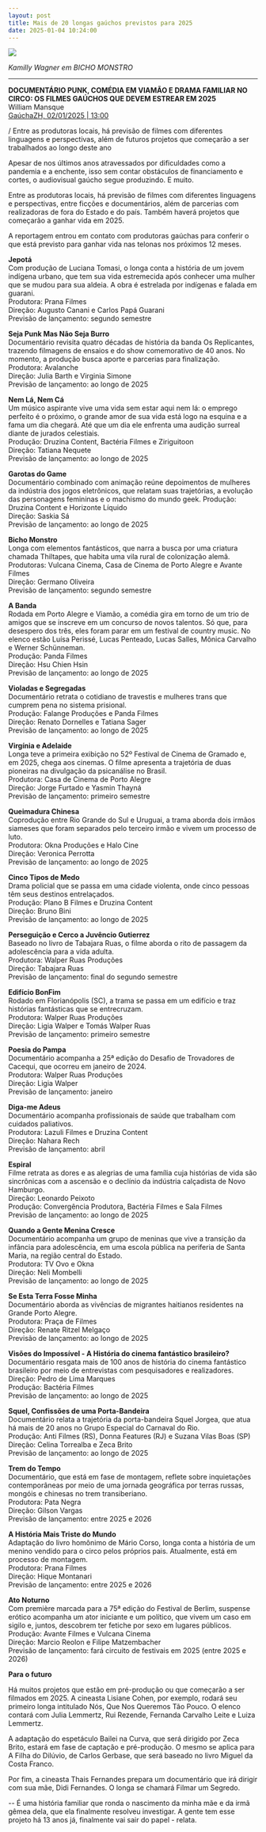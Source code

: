 ```yaml
---
layout: post
title: Mais de 20 longas gaúchos previstos para 2025
date: 2025-01-04 10:24:00
---
```

![](/uploads/bicho-mon-2.jpg)

*Kamilly Wagner em BICHO MONSTRO*

- - -

**DOCUMENTÁRIO PUNK, COMÉDIA EM VIAMÃO E DRAMA FAMILIAR NO CIRCO: OS FILMES GAÚCHOS QUE DEVEM ESTREAR EM 2025**\
William Mansque\
[GaúchaZH, 02/01/2025 | 13:00](https://gauchazh.clicrbs.com.br/cultura-e-lazer/cinema/noticia/2025/01/documentario-punk-comedia-em-viamao-e-drama-familiar-no-circo-os-filmes-gauchos-que-devem-estrear-em-2025-cm5d0fgvk00hy015wcpspsa5d.html)


/ Entre as produtoras locais, há previsão de filmes com diferentes linguagens e perspectivas, além de futuros projetos que começarão a ser trabalhados ao longo deste ano

Apesar de nos últimos anos atravessados por dificuldades como a pandemia e a enchente, isso sem contar obstáculos de financiamento e cortes, o audiovisual gaúcho segue produzindo. E muito.

Entre as produtoras locais, há previsão de filmes com diferentes linguagens e perspectivas, entre ficções e documentários, além de parcerias com realizadoras de fora do Estado e do país. Também haverá projetos que começarão a ganhar vida em 2025.

A reportagem entrou em contato com produtoras gaúchas para conferir o que está previsto para ganhar vida nas telonas nos próximos 12 meses.

**Jepotá**\
Com produção de Luciana Tomasi, o longa conta a história de um jovem indígena urbano, que tem sua vida estremecida após conhecer uma mulher que se mudou para sua aldeia. A obra é estrelada por indígenas e falada em guarani.\
Produtora: Prana Filmes\
Direção: Augusto Canani e Carlos Papá Guarani\
Previsão de lançamento: segundo semestre

**Seja Punk Mas Não Seja Burro**\
Documentário revisita quatro décadas de história da banda Os Replicantes, trazendo filmagens de ensaios e do show comemorativo de 40 anos. No momento, a produção busca aporte e parcerias para finalização.\
Produtora: Avalanche\
Direção: Julia Barth e Virginia Simone\
Previsão de lançamento: ao longo de 2025

**Nem Lá, Nem Cá**\
Um músico aspirante vive uma vida sem estar aqui nem lá: o emprego perfeito é o próximo, o grande amor de sua vida está logo na esquina e a fama um dia chegará. Até que um dia ele enfrenta uma audição surreal diante de jurados celestiais.\
Produção: Druzina Content, Bactéria Filmes e Ziriguitoon\
Direção: Tatiana Nequete\
Previsão de lançamento: ao longo de 2025

**Garotas do Game**\
Documentário combinado com animação reúne depoimentos de mulheres da indústria dos jogos eletrônicos, que relatam suas trajetórias, a evolução das personagens femininas e o machismo do mundo geek.
Produção: Druzina Content e Horizonte Líquido\
Direção: Saskia Sá\
Previsão de lançamento: ao longo de 2025

**Bicho Monstro**\
Longa com elementos fantásticos, que narra a busca por uma criatura chamada Thiltapes, que habita uma vila rural de colonização alemã.\
Produtoras: Vulcana Cinema, Casa de Cinema de Porto Alegre e Avante Filmes\
Direção: Germano Oliveira\
Previsão de lançamento: segundo semestre

**A Banda**\
Rodada em Porto Alegre e Viamão, a comédia gira em torno de um trio de amigos que se inscreve em um concurso de novos talentos. Só que, para desespero dos três, eles foram parar em um festival de country music. No elenco estão Luísa Perissé, Lucas Penteado, Lucas Salles, Mônica Carvalho e Werner Schünneman.\
Produção: Panda Filmes\
Direção: Hsu Chien Hsin\
Previsão de lançamento: ao longo de 2025

**Violadas e Segregadas**\
Documentário retrata o cotidiano de travestis e mulheres trans que cumprem pena no sistema prisional.\
Produção: Falange Produções e Panda Filmes\
Direção: Renato Dornelles e Tatiana Sager\
Previsão de lançamento: ao longo de 2025

**Virgínia e Adelaide**\
Longa teve a primeira exibição no 52º Festival de Cinema de Gramado e, em 2025, chega aos cinemas. O filme apresenta a trajetória de duas pioneiras na divulgação da psicanálise no Brasil.\
Produtora: Casa de Cinema de Porto Alegre\
Direção: Jorge Furtado e Yasmin Thayná\
Previsão de lançamento: primeiro semestre

**Queimadura Chinesa**\
Coprodução entre Rio Grande do Sul e Uruguai, a trama aborda dois irmãos siameses que foram separados pelo terceiro irmão e vivem um processo de luto.\
Produtora: Okna Produções e Halo Cine\
Direção: Veronica Perrotta\
Previsão de lançamento: ao longo de 2025

**Cinco Tipos de Medo**\
Drama policial que se passa em uma cidade violenta, onde cinco pessoas têm seus destinos entrelaçados.\
Produção: Plano B Filmes e Druzina Content\
Direção: Bruno Bini\
Previsão de lançamento: ao longo de 2025

**Perseguição e Cerco a Juvêncio Gutierrez**\
Baseado no livro de Tabajara Ruas, o filme aborda o rito de passagem da adolescência para a vida adulta.\
Produtora: Walper Ruas Produções\
Direção: Tabajara Ruas\
Previsão de lançamento: final do segundo semestre

**Edifício BonFim**\
Rodado em Florianópolis (SC), a trama se passa em um edifício e traz histórias fantásticas que se entrecruzam.\
Produtora: Walper Ruas Produções\
Direção: Ligia Walper e Tomás Walper Ruas\
Previsão de lançamento: primeiro semestre

**Poesia do Pampa**\
Documentário acompanha a 25ª edição do Desafio de Trovadores de Cacequi, que ocorreu em janeiro de 2024.\
Produtora: Walper Ruas Produções\
Direção: Ligia Walper\
Previsão de lançamento: janeiro

**Diga-me Adeus**\
Documentário acompanha profissionais de saúde que trabalham com cuidados paliativos.\
Produtora: Lazuli Filmes e Druzina Content\
Direção: Nahara Rech\
Previsão de lançamento: abril

**Espiral**\
Filme retrata as dores e as alegrias de uma família cuja histórias de vida são sincrônicas com a ascensão e o declínio da indústria calçadista de Novo Hamburgo.\
Direção: Leonardo Peixoto\
Produção: Convergência Produtora, Bactéria Filmes e Sala Filmes\
Previsão de lançamento: ao longo de 2025

**Quando a Gente Menina Cresce**\
Documentário acompanha um grupo de meninas que vive a transição da infância para adolescência, em uma escola pública na periferia de Santa Maria, na região central do Estado.\
Produtora: TV Ovo e Okna\
Direção: Neli Mombelli\
Previsão de lançamento: ao longo de 2025

**Se Esta Terra Fosse Minha**\
Documentário aborda as vivências de migrantes haitianos residentes na Grande Porto Alegre.\
Produtora: Praça de Filmes\
Direção: Renate Ritzel Melgaço\
Previsão de lançamento: ao longo de 2025

**Visões do Impossível - A História do cinema fantástico brasileiro?**\
Documentário resgata mais de 100 anos de história do cinema fantástico brasileiro por meio de entrevistas com pesquisadores e realizadores.\
Direção: Pedro de Lima Marques\
Produção: Bactéria Filmes\
Previsão de lançamento: ao longo de 2025

**Squel, Confissões de uma Porta-Bandeira**\
Documentário relata a trajetória da porta-bandeira Squel Jorgea, que atua há mais de 20 anos no Grupo Especial do Carnaval do Rio.\
Produção: Anti Filmes (RS), Donna Features (RJ) e Suzana Vilas Boas (SP)\
Direção: Celina Torrealba e Zeca Brito\
Previsão de lançamento: ao longo de 2025

**Trem do Tempo**\
Documentário, que está em fase de montagem, reflete sobre inquietações contemporâneas por meio de uma jornada geográfica por terras russas, mongóis e chinesas no trem transiberiano.\
Produtora: Pata Negra\
Direção: Gilson Vargas\
Previsão de lançamento: entre 2025 e 2026

**A História Mais Triste do Mundo**\
Adaptação do livro homônimo de Mário Corso, longa conta a história de um menino vendido para o circo pelos próprios pais. Atualmente, está em processo de montagem.\
Produtora: Prana Filmes\
Direção: Hique Montanari\
Previsão de lançamento: entre 2025 e 2026

**Ato Noturno**\
Com première marcada para a 75ª edição do Festival de Berlim, suspense erótico acompanha um ator iniciante e um político, que vivem um caso em sigilo e, juntos, descobrem ter fetiche por sexo em lugares públicos.\
Produção: Avante Filmes e Vulcana Cinema\
Direção: Marcio Reolon e Filipe Matzembacher\
Previsão de lançamento: fará circuito de festivais em 2025 (entre 2025 e 2026)

**Para o futuro**

Há muitos projetos que estão em pré-produção ou que começarão a ser filmados em 2025. A cineasta Lisiane Cohen, por exemplo, rodará seu primeiro longa intitulado Nós, Que Nos Queremos Tão Pouco. O elenco contará com Julia Lemmertz, Rui Rezende, Fernanda Carvalho Leite e Luiza Lemmertz.

A adaptação do espetáculo Bailei na Curva, que será dirigido por Zeca Brito, estará em fase de captação e pré-produção. O mesmo se aplica para A Filha do Dilúvio, de Carlos Gerbase, que será baseado no livro Miguel da Costa Franco.

Por fim, a cineasta Thais Fernandes prepara um documentário que irá dirigir com sua mãe, Didi Fernandes. O longa se chamará Filmar um Segredo.

\-- É uma história familiar que ronda o nascimento da minha mãe e da irmã gêmea dela, que ela finalmente resolveu investigar. A gente tem esse projeto há 13 anos já, finalmente vai sair do papel - relata.
